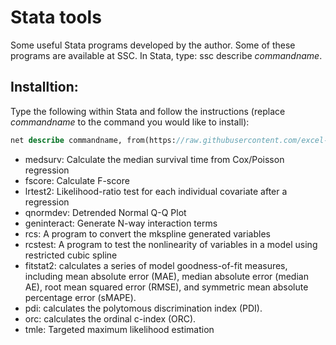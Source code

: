 # Stata tools
Some useful Stata programs developed by the author. Some of these programs are available at SSC. In Stata, type: ssc describe *commandname*.

## Installtion:
Type the following within Stata and follow the instructions (replace _commandname_ to the command you would like to install):
```stata
net describe commandname, from(https://raw.githubusercontent.com/excel-wang/stata/master/)
```
- medsurv: Calculate the median survival time from Cox/Poisson regression
- fscore: Calculate F-score
- lrtest2: Likelihood-ratio test for each individual covariate after a regression
- qnormdev: Detrended Normal Q-Q Plot
- geninteract: Generate N-way interaction terms
- rcs: A program to convert the mkspline generated variables
- rcstest: A program to test the nonlinearity of variables in a model using restricted cubic spline
- fitstat2: calculates a series of model goodness-of-fit measures, including mean absolute error (MAE), median absolute error (median AE), root mean squared error (RMSE), and symmetric mean absolute percentage error (sMAPE).
- pdi: calculates the polytomous discrimination index (PDI).
- orc: calculates the ordinal c-index (ORC).
- tmle: Targeted maximum likelihood estimation
